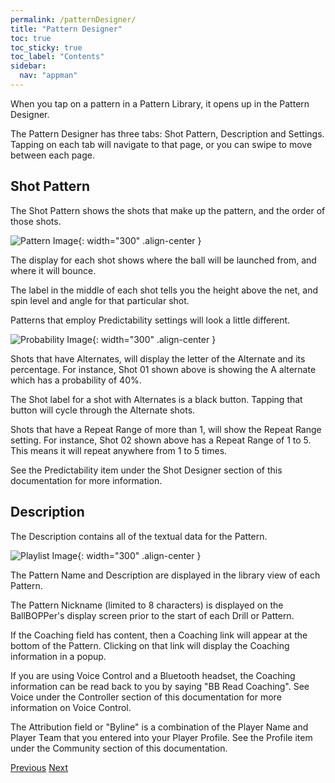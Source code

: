 ```yaml
---
permalink: /patternDesigner/
title: "Pattern Designer"
toc: true
toc_sticky: true
toc_label: "Contents"
sidebar:
  nav: "appman"
---
```


When you tap on a pattern in a Pattern Library, it opens up in the Pattern Designer.

The Pattern Designer has three tabs: Shot Pattern, Description and Settings. Tapping on each tab will navigate to that page, or you can swipe to move between each page.

## Shot Pattern
The Shot Pattern shows the shots that make up the pattern, and the order of those shots. 

![Pattern Image](../assets/images/PatternDesigner_500.jpg){: width="300" .align-center }

The display for each shot shows where the ball will be launched from, and where it will bounce. 

The label in the middle of each shot tells you the height above the net, and spin level and angle for that particular shot.

Patterns that employ Predictability settings will look a little different.

![Probability Image](../assets/images/ProbabilityPattern_500.jpg){: width="300" .align-center }

Shots that have Alternates, will display the letter of the Alternate and its percentage. For instance, Shot 01 shown above is showing the A alternate which has a probability of 40%. 

The Shot label for a shot with Alternates is a black button. Tapping that button will cycle through the Alternate shots.

Shots that have a Repeat Range of more than 1, will show the Repeat Range setting. For instance, Shot 02 shown above has a Repeat Range of 1 to 5. This means it will repeat anywhere from 1 to 5 times. 

See the Predictability item under the Shot Designer section of this documentation for more information.

## Description
The Description contains all of the textual data for the Pattern. 

![Playlist Image](../assets/images/PatternDescription_500.jpg){: width="300" .align-center }

The Pattern Name and Description are displayed in the library view of each Pattern. 

The Pattern Nickname (limited to 8 characters) is displayed on the BallBOPPer's display screen prior to the start of each Drill or Pattern. 

If the Coaching field has content, then a Coaching link will appear at the bottom of the Pattern. Clicking on that link will display the Coaching information in a popup. 

If you are using Voice Control and a Bluetooth headset, the Coaching information can be read back to you by saying "BB Read Coaching". See Voice under the Controller section of this documentation for more information on Voice Control.

The Attribution field or "Byline" is a combination of the Player Name and Player Team that you entered into your Player Profile. See the Profile item under the Community section of this documentation.

  <nav class="pagination">
      <a href="/BallBOPPer/patternLibraries/" class="pagination--pager" title="Pattern Libraries">Previous</a>
      <a href="/BallBOPPer/shotDesigner/" class="pagination--pager" title="Shot Designer">Next</a> 
  </nav>
